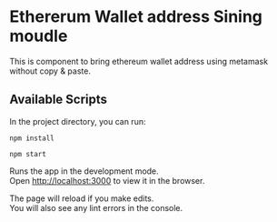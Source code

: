 
# Ethererum Wallet address Sining moudle
This is component to bring ethereum wallet address using metamask without copy & paste.

## Available Scripts

In the project directory, you can run:

`npm install`

`npm start`

Runs the app in the development mode.<br>
Open [http://localhost:3000](http://localhost:3000) to view it in the browser.

The page will reload if you make edits.<br>
You will also see any lint errors in the console.




